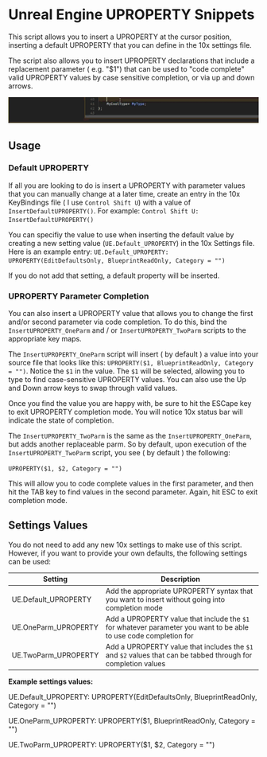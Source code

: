 
# Unreal Engine UPROPERTY Snippets
This script allows you to insert a UPROPERTY at the cursor position, inserting a default UPROPERTY that you can define in the 10x settings file.

The script also allows you to insert UPROPERTY declarations that include a replacement parameter ( e.g. "$1") that can be used to "code complete"
valid UPROPERTY values by case sensitive completion, or via up and down arrows.

<img src="./UESnippets.gif" alt="Example">


## Usage

### Default UPROPERTY
If all you are looking to do is insert a UPROPERTY with parameter values that you can manually change at a later time, create an entry in the 10x KeyBindings file ( I use `Control Shift U`) with a value of `InsertDefaultUPROPERTY()`. For example:
`Control Shift U:       InsertDefaultUPROPERTY()`

You can specifiy the value to use when inserting the default value by creating a new setting value (`UE.Default_UPROPERTY`) in the 10x Settings file. Here is an example entry:
`UE.Default_UPROPERTY:              UPROPERTY(EditDefaultsOnly, BlueprintReadOnly, Category = "")`

If you do not add that setting, a default property will be inserted.

### UPROPERTY Parameter Completion
You can also insert a UPROPERTY value that allows you to change the first and/or second parameter via code completion. To do this, bind the `InsertUPROPERTY_OneParm` and / or `InsertUPROPERTY_TwoParm` scripts to the appropriate key maps.

The `InsertUPROPERTY_OneParm` script will insert ( by default ) a value into your source file that looks like this:
`UPROPERTY($1, BlueprintReadOnly, Category = "")`. Notice the `$1` in the value. The `$1` will be selected, allowing you to type to find case-sensitive UPROPERTY values. You can also use the Up and Down arrow keys to swap through valid values.

Once you find the value you are happy with, be sure to hit the ESCape key to exit UPROPERTY completion mode. You will notice 10x status bar will indicate the state of completion.

The `InsertUPROPERTY_TwoParm` is the same as the `InsertUPROPERTY_OneParm`, but adds another replaceable parm. So by default, upon execution of the `InsertUPROPERTY_TwoParm` script, you see ( by default ) the following:

`UPROPERTY($1, $2, Category = "")`

This will allow you to code complete values in the first parameter, and then hit the TAB key to find values in the second parameter. Again, hit ESC to exit completion mode.

## Settings Values
You do not need to add any new 10x settings to make use of this script. However, if you want to provide your own defaults, the following settings can be used:

| Setting | Description |
| ------- | ----------- |
| UE.Default_UPROPERTY | Add the appropriate UPROPERTY syntax that you want to insert without going into completion mode |
| UE.OneParm_UPROPERTY | Add a UPROPERTY value that include the `$1` for whatever parameter you want to be able to use code completion for |
| UE.TwoParm_UPROPERTY | Add a UPROPERTY value that includes the `$1` and `$2` values that can be tabbed through for completion values |

**Example settings values:**

UE.Default_UPROPERTY:               UPROPERTY(EditDefaultsOnly, BlueprintReadOnly, Category = "")

UE.OneParm_UPROPERTY:               UPROPERTY($1, BlueprintReadOnly, Category = "")

UE.TwoParm_UPROPERTY:               UPROPERTY($1, $2, Category = "")
